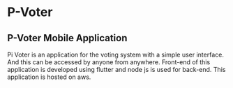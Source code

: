 # P-Voter


## P-Voter Mobile Application

Pi Voter is an application for the voting system with a simple user interface. And this can be accessed by anyone from anywhere. 
Front-end of this application is developed using flutter and node js is used for back-end. This application is hosted on aws.
